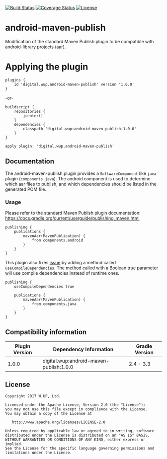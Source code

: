 [![Build Status](https://travis-ci.org/wupdigital/android-maven-publish.svg?branch=master)](https://travis-ci.org/wupdigital/android-maven-publish)
[![Coverage Status](https://coveralls.io/repos/github/wupdigital/android-maven-publish/badge.svg?branch=master)](https://coveralls.io/github/wupdigital/android-maven-publish?branch=master)
[![License](https://img.shields.io/badge/License-Apache%202.0-green.svg)](LICENSE)

# android-maven-publish

Modification of the standard Maven Publish plugin to be compatible with android-library projects (aar).

# Applying the plugin

```
plugins {
    id 'digital.wup.android-maven-publish' version '1.0.0'
}
```
-or-
```
buildscript {
    repositories {
        jcenter()
    }
    dependencies {
        classpath 'digital.wup:android-maven-publish:1.0.0'
    }
}

apply plugin: 'digital.wup.android-maven-publish'

```

## Documentation

The android-maven-publish plugin provides a `SoftwareComponent` like `java` plugin (`components.java`).
The android component is used to determine which aar files to publish, and which dependencies should be listed in the generated POM file.

### Usage

Please refer to the standard Maven Publish plugin documentation: https://docs.gradle.org/current/userguide/publishing_maven.html

```
publishing {
    publications {
        mavenAar(MavenPublication) {
            from components.android
        }
    }
}
```

This plugin also fixes [issue](https://github.com/gradle/gradle/issues/1118) by adding a method called `useCompileDependencies`. The method called with a Boolean true parameter will use compile dependencies instead of runtime ones.

```
publishing {
    useCompileDependencies true
    
    publications {
        mavenAar(MavenPublication) {
            from components.java
        }
    }
}
```

## Compatibility information

| Plugin Version | Dependency Information | Gradle Version |
| ------------- | ----------- | ----------- |
| 1.0.0 | digital.wup:android-maven-publish:1.0.0 | 2.4 - 3.3 |

## License

    Copyright 2017 W.UP, Ltd.

    Licensed under the Apache License, Version 2.0 (the "License");
    you may not use this file except in compliance with the License.
    You may obtain a copy of the License at

       http://www.apache.org/licenses/LICENSE-2.0

    Unless required by applicable law or agreed to in writing, software
    distributed under the License is distributed on an "AS IS" BASIS,
    WITHOUT WARRANTIES OR CONDITIONS OF ANY KIND, either express or implied.
    See the License for the specific language governing permissions and
    limitations under the License.

